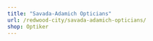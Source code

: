 ```yaml
---
title: "Savada-Adamich Opticians"
url: /redwood-city/savada-adamich-opticians/
shop: Optiker
---
```

